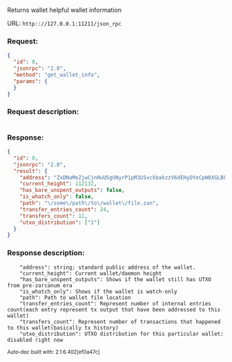 Returns wallet helpful wallet information

URL: ```http:://127.0.0.1:11211/json_rpc```
### Request: 
```json
{
  "id": 0,
  "jsonrpc": "2.0",
  "method": "get_wallet_info",
  "params": {
  }
}
```
### Request description: 
```

```
### Response: 
```json
{
  "id": 0,
  "jsonrpc": "2.0",
  "result": {
    "address": "ZxDNaMeZjwCjnHuU5gUNyrP1pM3U5vckbakzzV6dEHyDYeCpW8XGLBFTshcaY8LkG9RQn7FsQx8w2JeJzJwPwuDm2NfixPAXf",
    "current_height": 112132,
    "has_bare_unspent_outputs": false,
    "is_whatch_only": false,
    "path": "\/some\/path\/to\/wallet\/file.zan",
    "transfer_entries_count": 24,
    "transfers_count": 11,
    "utxo_distribution": ["1"]
  }
}
```
### Response description: 
```
    "address": string; standard public address of the wallet.
    "current_height": Current wallet/daemon height
    "has_bare_unspent_outputs": Shows if the wallet still has UTXO from pre-zarcanum era
    "is_whatch_only": Shows if the wallet is watch-only
    "path": Path to wallet file location
    "transfer_entries_count": Represent number of internal entries count(each entry represent tx output that have been addressed to this wallet)
    "transfers_count": Represent number of transactions that happened to this wallet(basically tx history)
    "utxo_distribution": UTXO distribution for this particular wallet: disabled right now

```
<sub>Auto-doc built with: 2.1.6.402[ef0a47c]</sub>